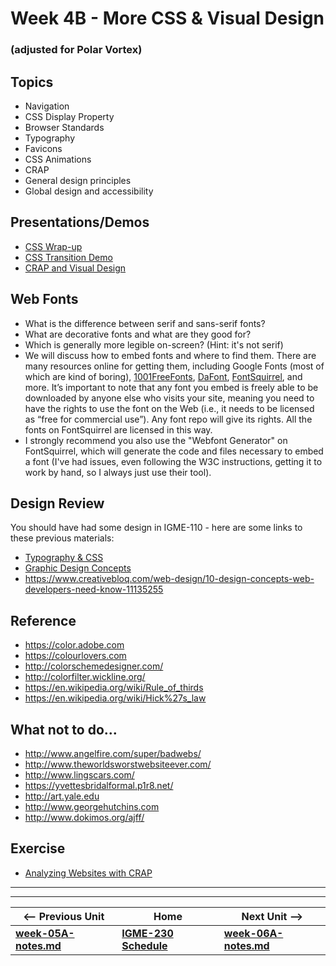 # Week 4B - More CSS & Visual Design
### (adjusted for Polar Vortex) 

## Topics
- Navigation
- CSS Display Property
- Browser Standards
- Typography
- Favicons
- CSS Animations
- CRAP
- General design principles
- Global design and accessibility

## Presentations/Demos
- [CSS Wrap-up](https://github.com/tonethar/IGME-230-Master/tree/master/presentations/CSS-Wrap-Up.pdf)
- [CSS Transition Demo](https://github.com/tonethar/IGME-230-Master/tree/master/other-files/3B-Transition-demo-done.zip) 
- [CRAP and Visual Design](https://github.com/tonethar/IGME-230-Master/tree/master/presentations/4A-CRAP.pdf)

## Web Fonts
- What is the difference between serif and sans-serif fonts?
- What are decorative fonts and what are they good for?
- Which is generally more legible on-screen? (Hint: it's not serif)
- We will discuss how to embed fonts and where to find them. There are many resources online for getting them, including Google Fonts (most of which are kind of boring), [1001FreeFonts](https://www.1001freefonts.com/), [DaFont](http://www.dafont.com/), [FontSquirrel](https://www.fontsquirrel.com/), and more. It’s important to note that any font you embed is freely able to be downloaded by anyone else who visits your site, meaning you need to have the rights to use the font on the Web (i.e., it needs to be licensed as “free for commercial use”). Any font repo will give its rights. All the fonts on FontSquirrel are licensed in this way.
- I strongly recommend you also use the "Webfont Generator" on FontSquirrel, which will generate the code and files necessary to embed a font (I've had issues, even following the W3C instructions, getting it to work by hand, so I always just use their tool).

## Design Review
You should have had some design in IGME-110 - here are some links to these previous materials:
 - [Typography & CSS](https://github.com/LawleyFall2017/110-fall2017/blob/master/Schedule.md#week6)
 - [Graphic Design Concepts](https://github.com/LawleyFall2017/110-fall2017/blob/master/Schedule.md#week7)
 - https://www.creativebloq.com/web-design/10-design-concepts-web-developers-need-know-11135255

## Reference
- https://color.adobe.com
- https://colourlovers.com
- http://colorschemedesigner.com/
- http://colorfilter.wickline.org/ 
- https://en.wikipedia.org/wiki/Rule_of_thirds
- https://en.wikipedia.org/wiki/Hick%27s_law

## What not to do...
- http://www.angelfire.com/super/badwebs/
- http://www.theworldsworstwebsiteever.com/
- http://www.lingscars.com/
- https://yvettesbridalformal.p1r8.net/
- http://art.yale.edu
- http://www.georgehutchins.com
- http://www.dokimos.org/ajff/

## Exercise
- [Analyzing Websites with CRAP](https://github.com/tonethar/IGME-230-Master/tree/master/exercises/week-4/Exercise-CRAP.docx)

<hr><hr>

| <-- Previous Unit | Home | Next Unit -->
| --- | --- | --- 
| [**week-05A-notes.md**](week-05A-notes.md)     |  [**IGME-230 Schedule**](../schedule.md) | [**week-06A-notes.md**](week-06A-notes.md)


